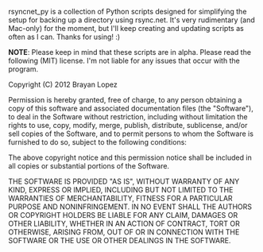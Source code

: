 rsyncnet_py is a collection of Python scripts designed for simplifying the setup for 
backing up a directory using rsync.net. It's very rudimentary (and Mac-only) for the moment, 
but I'll keep creating and updating scripts as often as I can. Thanks for using! :)

**NOTE**: Please keep in mind that these scripts are in alpha. Please read the following 
(MIT) license. I'm not liable for any issues that occur with the program.

Copyright (C) 2012 Brayan Lopez

Permission is hereby granted, free of charge, to any person obtaining a copy of this 
software and associated documentation files (the "Software"), to deal in the Software 
without restriction, including without limitation the rights to use, copy, modify, merge, 
publish, distribute, sublicense, and/or sell copies of the Software, and to permit persons 
to whom the Software is furnished to do so, subject to the following conditions:

The above copyright notice and this permission notice shall be included in all copies or 
substantial portions of the Software.

THE SOFTWARE IS PROVIDED "AS IS", WITHOUT WARRANTY OF ANY KIND, EXPRESS OR IMPLIED, 
INCLUDING BUT NOT LIMITED TO THE WARRANTIES OF MERCHANTABILITY, FITNESS FOR A PARTICULAR
 PURPOSE AND NONINFRINGEMENT. IN NO EVENT SHALL THE AUTHORS OR COPYRIGHT HOLDERS BE LIABLE
  FOR ANY CLAIM, DAMAGES OR OTHER LIABILITY, WHETHER IN AN ACTION OF CONTRACT, TORT OR 
  OTHERWISE, ARISING FROM, OUT OF OR IN CONNECTION WITH THE SOFTWARE OR THE USE OR OTHER 
  DEALINGS IN THE SOFTWARE.